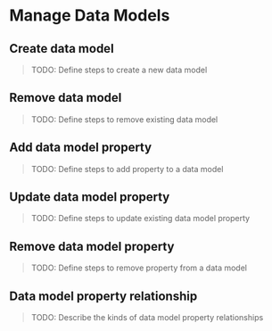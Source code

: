 # Manage Data Models

## Create data model

> TODO: Define steps to create a new data model

## Remove data model

> TODO: Define steps to remove existing data model

## Add data model property

> TODO: Define steps to add property to a data model

## Update data model property

> TODO: Define steps to update existing data model property

## Remove data model property

> TODO: Define steps to remove property from a data model 

## Data model property relationship

> TODO: Describe the kinds of data model property relationships